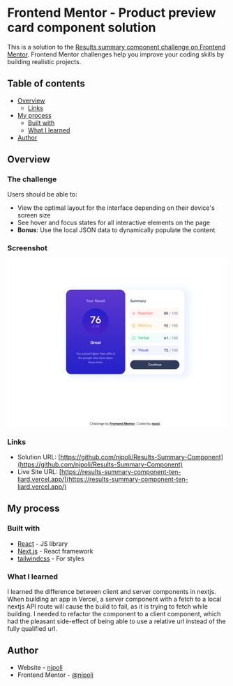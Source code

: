 # Frontend Mentor - Product preview card component solution

This is a solution to the [Results summary component challenge on Frontend Mentor](https://www.frontendmentor.io/challenges/results-summary-component-CE_K6s0maV). Frontend Mentor challenges help you improve your coding skills by building realistic projects.

## Table of contents

- [Overview](#overview)
  - [Links](#links)
- [My process](#my-process)
  - [Built with](#built-with)
  - [What I learned](#what-i-learned)
- [Author](#author)

## Overview

### The challenge

Users should be able to:

- View the optimal layout for the interface depending on their device's screen size
- See hover and focus states for all interactive elements on the page
- **Bonus**: Use the local JSON data to dynamically populate the content

### Screenshot

![](./screenshot.png)

### Links

- Solution URL: [https://github.com/njpoli/Results-Summary-Component](https://github.com/njpoli/Results-Summary-Component)
- Live Site URL: [https://results-summary-component-ten-liard.vercel.app/](https://results-summary-component-ten-liard.vercel.app/)

## My process

### Built with

- [React](https://reactjs.org/) - JS library
- [Next.js](https://nextjs.org/) - React framework
- [tailwindcss](https://tailwindcss.com/) - For styles

### What I learned

I learned the difference between client and server components in nextjs. When building an app in Vercel, a server component with a fetch to a local nextjs API route will cause the build to fail, as it is trying to fetch while building. I needed to refactor the component to a client component, which had the pleasant side-effect of being able to use a relative url instead of the fully qualified url.

## Author

- Website - [njpoli](https://www.github.com/njpoli)
- Frontend Mentor - [@njpoli](https://www.frontendmentor.io/profile/njpoli)

